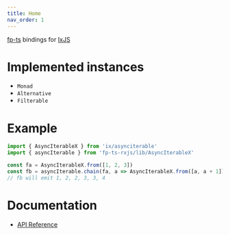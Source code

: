 ```yaml
---
title: Home
nav_order: 1
---
```


[fp-ts](https://github.com/gcanti/fp-ts) bindings for [IxJS](https://github.com/ReactiveX/IxJS)

# Implemented instances

- `Monad`
- `Alternative`
- `Filterable`

# Example

```ts
import { AsyncIterableX } from 'ix/asynciterable'
import { asyncIterable } from 'fp-ts-rxjs/lib/AsyncIterableX'

const fa = AsyncIterableX.from([1, 2, 3])
const fb = asyncIterable.chain(fa, a => AsyncIterableX.from([a, a + 1]))
// fb will emit 1, 2, 2, 3, 3, 4
```

# Documentation

- [API Reference](https://werk85.github.io/fp-ts-ixjs)